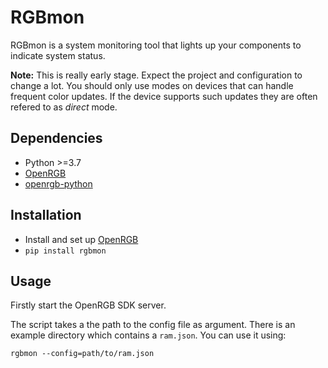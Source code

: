 # RGBmon

RGBmon is a system monitoring tool that lights up your components to indicate system status.

**Note:** This is really early stage. Expect the project and configuration to change a lot.
You should only use modes on devices that can handle frequent color updates. If the device supports such updates they are often refered to as *direct* mode.

## Dependencies

* Python >=3.7
* [OpenRGB](https://gitlab.com/CalcProgrammer1/OpenRGB)
* [openrgb-python](https://github.com/jath03/openrgb-python)

## Installation

* Install and set up [OpenRGB](https://gitlab.com/CalcProgrammer1/OpenRGB/-/blob/master/README.md)
* `pip install rgbmon`

## Usage

Firstly start the OpenRGB SDK server.

The script takes a the path to the config file as argument. There is an example directory which contains a `ram.json`. You can use it using:

`rgbmon --config=path/to/ram.json`
